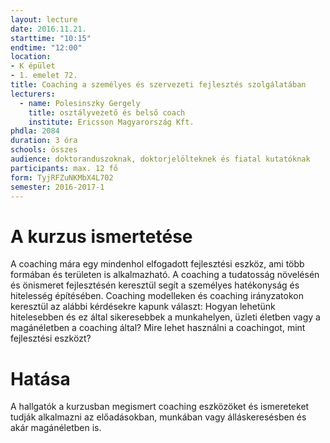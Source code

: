 ```yaml
---
layout: lecture
date: 2016.11.21.
starttime: "10:15"
endtime: "12:00"
location:
- K épület
- 1. emelet 72.
title: Coaching a személyes és szervezeti fejlesztés szolgálatában
lecturers:
  - name: Polesinszky Gergely
    title: osztályvezető és belső coach
    institute: Ericsson Magyarország Kft.
phdla: 2084
duration: 3 óra
schools: összes
audience: doktoranduszoknak, doktorjelölteknek és fiatal kutatóknak
participants: max. 12 fő
form: TyjRFZuNKMbX4L702
semester: 2016-2017-1
---
```


# A kurzus ismertetése

A coaching mára egy mindenhol elfogadott fejlesztési eszköz, ami több formában és területen is alkalmazható. A coaching a tudatosság növelésén és önismeret fejlesztésén keresztül segít a személyes hatékonyság és hitelesség építésében.
Coaching modelleken és coaching irányzatokon keresztül az alábbi kérdésekre kapunk választ:
Hogyan lehetünk hitelesebben és ez által sikeresebbek a munkahelyen, üzleti életben vagy a magánéletben a coaching által?
Mire lehet használni a coachingot, mint fejlesztési eszközt?

# Hatása

A hallgatók a kurzusban megismert coaching eszközöket és ismereteket tudják alkalmazni az előadásokban, munkában vagy álláskeresésben és akár magánéletben is.
